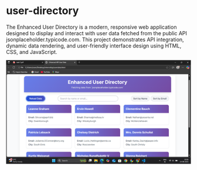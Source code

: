# user-directory
The Enhanced User Directory is a modern, responsive web application designed to display and interact with user data fetched from the public API jsonplaceholder.typicode.com. This project demonstrates API integration, dynamic data rendering, and user-friendly interface design using HTML, CSS, and JavaScript.

![image alt](https://github.com/Srividhyadiya/user-directory/blob/main/Screenshot%20(442).png?raw=true)
